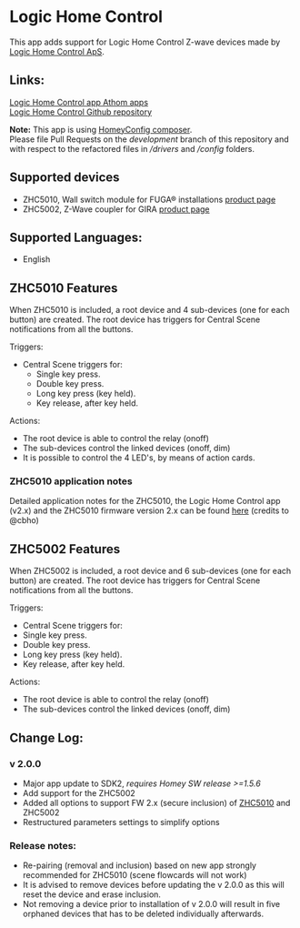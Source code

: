 # Logic Home Control

This app adds support for Logic Home Control Z-wave devices made by [Logic Home Control ApS](http://logichome.dk/).

## Links:
[Logic Home Control app Athom apps](https://apps.athom.com/app/dk.logichome)                    
[Logic Home Control Github repository](https://github.com/TedTolboom/dk.logichome)   

**Note:** This app is using [HomeyConfig composer](https://www.npmjs.com/package/node-homey-config-composer).   
Please file Pull Requests on the *development* branch of this repository and with respect to the refactored files in _/drivers_ and _/config_ folders.   

## Supported devices
* ZHC5010, Wall switch module for FUGA® installations [product page](http://logichome.dk/index.php/products/3-zhc5010-z-wave-switch-module-for-fuga-installations)
* ZHC5002, Z-Wave coupler for GIRA [product page](http://logichome.dk/index.php/products/7-zhc5002-z-wave-coupler-for-gira)

## Supported Languages:
* English

## ZHC5010 Features

When ZHC5010 is included, a root device and 4 sub-devices (one for each button) are created.
The root device has triggers for Central Scene notifications from all the buttons.

Triggers:
* Central Scene triggers for:
  * Single key press.
  * Double key press.
  * Long key press (key held).
  * Key release, after key held.

Actions:
 * The root device is able to control the relay (onoff)   
 * The sub-devices control the linked devices (onoff, dim)
 * It is possible to control the 4 LED's, by means of action cards.

### ZHC5010 application notes
Detailed application notes for the ZHC5010, the Logic Home Control app (v2.x) and the ZHC5010 firmware version 2.x can be found [here](https://github.com/TedTolboom/dk.logichome/blob/development/docs/ZHC5010_Application_notes.pdf) (credits to @cbho)

## ZHC5002 Features

When ZHC5002 is included, a root device and 6 sub-devices (one for each button) are created.
The root device has triggers for Central Scene notifications from all the buttons.

Triggers:
* Central Scene triggers for:
 * Single key press.
 * Double key press.
 * Long key press (key held).
 * Key release, after key held.

Actions:
* The root device is able to control the relay (onoff)   
* The sub-devices control the linked devices (onoff, dim)

## Change Log:
### v 2.0.0
* Major app update to SDK2, _requires Homey SW release >=1.5.6_
* Add support for the ZHC5002   
* Added all options to support FW 2.x (secure inclusion) of [ZHC5010](http://logichome.dk/index.php/10-support-categories/6-zhc5010-firmware) and ZHC5002   
* Restructured parameters settings to simplify options   
### Release notes:
* Re-pairing (removal and inclusion) based on new app strongly recommended for ZHC5010 (scene flowcards will not work)
* It is advised to remove devices before updating the v 2.0.0 as this will reset the device and erase inclusion.
* Not removing a device prior to installation of v 2.0.0 will result in five orphaned devices that has to be deleted individually afterwards.

